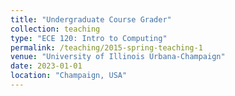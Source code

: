 ```yaml
---
title: "Undergraduate Course Grader"
collection: teaching
type: "ECE 120: Intro to Computing"
permalink: /teaching/2015-spring-teaching-1
venue: "University of Illinois Urbana-Champaign"
date: 2023-01-01
location: "Champaign, USA"
---
```

